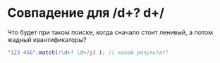 # Совпадение для /d+? d+/

Что будет при таком поиске, когда сначало стоит ленивый, а потом жадный квантификаторы?

```js
"123 456".match(/\d+? \d+/g) ); // какой результат?
```

